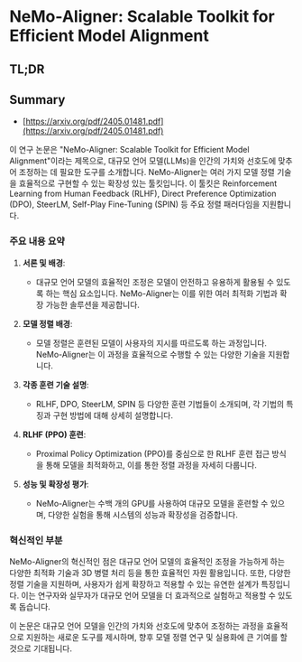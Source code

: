 # NeMo-Aligner: Scalable Toolkit for Efficient Model Alignment
## TL;DR
## Summary
- [https://arxiv.org/pdf/2405.01481.pdf](https://arxiv.org/pdf/2405.01481.pdf)

이 연구 논문은 "NeMo-Aligner: Scalable Toolkit for Efficient Model Alignment"이라는 제목으로, 대규모 언어 모델(LLMs)을 인간의 가치와 선호도에 맞추어 조정하는 데 필요한 도구를 소개합니다. NeMo-Aligner는 여러 가지 모델 정렬 기술을 효율적으로 구현할 수 있는 확장성 있는 툴킷입니다. 이 툴킷은 Reinforcement Learning from Human Feedback (RLHF), Direct Preference Optimization (DPO), SteerLM, Self-Play Fine-Tuning (SPIN) 등 주요 정렬 패러다임을 지원합니다.

### 주요 내용 요약

1. **서론 및 배경**:
   - 대규모 언어 모델의 효율적인 조정은 모델이 안전하고 유용하게 활용될 수 있도록 하는 핵심 요소입니다. NeMo-Aligner는 이를 위한 여러 최적화 기법과 확장 가능한 솔루션을 제공합니다.

2. **모델 정렬 배경**:
   - 모델 정렬은 훈련된 모델이 사용자의 지시를 따르도록 하는 과정입니다. NeMo-Aligner는 이 과정을 효율적으로 수행할 수 있는 다양한 기술을 지원합니다.

3. **각종 훈련 기술 설명**:
   - RLHF, DPO, SteerLM, SPIN 등 다양한 훈련 기법들이 소개되며, 각 기법의 특징과 구현 방법에 대해 상세히 설명합니다.

4. **RLHF (PPO) 훈련**:
   - Proximal Policy Optimization (PPO)를 중심으로 한 RLHF 훈련 접근 방식을 통해 모델을 최적화하고, 이를 통한 정렬 과정을 자세히 다룹니다.

5. **성능 및 확장성 평가**:
   - NeMo-Aligner는 수백 개의 GPU를 사용하여 대규모 모델을 훈련할 수 있으며, 다양한 실험을 통해 시스템의 성능과 확장성을 검증합니다.

### 혁신적인 부분
NeMo-Aligner의 혁신적인 점은 대규모 언어 모델의 효율적인 조정을 가능하게 하는 다양한 최적화 기술과 3D 병렬 처리 등을 통한 효율적인 자원 활용입니다. 또한, 다양한 정렬 기술을 지원하며, 사용자가 쉽게 확장하고 적용할 수 있는 유연한 설계가 특징입니다. 이는 연구자와 실무자가 대규모 언어 모델을 더 효과적으로 실험하고 적용할 수 있도록 돕습니다.

이 논문은 대규모 언어 모델을 인간의 가치와 선호도에 맞추어 조정하는 과정을 효율적으로 지원하는 새로운 도구를 제시하며, 향후 모델 정렬 연구 및 실용화에 큰 기여를 할 것으로 기대됩니다.